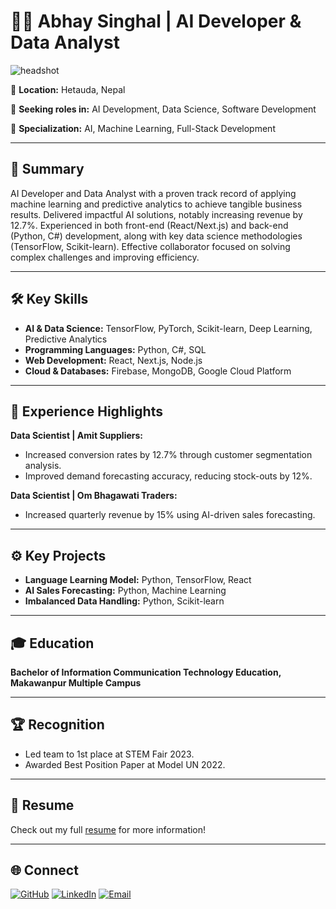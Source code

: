 # 🧑‍💻 Abhay Singhal | AI Developer & Data Analyst

![headshot](https://crypticNebula72.github.io/images/headshot.jpeg)

📍 **Location:** Hetauda, Nepal  

💼 **Seeking roles in:** AI Development, Data Science, Software Development   

🔧 **Specialization:** AI, Machine Learning, Full-Stack Development         

---

## 📝 Summary

AI Developer and Data Analyst with a proven track record of applying machine learning and predictive analytics to achieve tangible business results. Delivered impactful AI solutions, notably increasing revenue by 12.7%. Experienced in both front-end (React/Next.js) and back-end (Python, C#) development, along with key data science methodologies (TensorFlow, Scikit-learn). Effective collaborator focused on solving complex challenges and improving efficiency.

---

## 🛠 Key Skills

* **AI & Data Science:** TensorFlow, PyTorch, Scikit-learn, Deep Learning, Predictive Analytics
* **Programming Languages:** Python, C#, SQL
* **Web Development:** React, Next.js, Node.js
* **Cloud & Databases:** Firebase, MongoDB, Google Cloud Platform

---

## 💼 Experience Highlights

**Data Scientist | Amit Suppliers:**

* Increased conversion rates by 12.7% through customer segmentation analysis.
* Improved demand forecasting accuracy, reducing stock-outs by 12%.

**Data Scientist | Om Bhagawati Traders:**

* Increased quarterly revenue by 15% using AI-driven sales forecasting.

---

## ⚙️ Key Projects

* **Language Learning Model:** Python, TensorFlow, React
* **AI Sales Forecasting:** Python, Machine Learning
* **Imbalanced Data Handling:** Python, Scikit-learn

---

## 🎓 Education

**Bachelor of Information Communication Technology Education, Makawanpur Multiple Campus**

---

## 🏆 Recognition

* Led team to 1st place at STEM Fair 2023.
* Awarded Best Position Paper at Model UN 2022.

---

## 📄 Resume

Check out my full [resume](/main/resume.pdf) for more information!

---

## 🌐 Connect

[![GitHub](https://jadonlai.github.io/images/github.svg)](https://github.com/abhaysinghal126) [![LinkedIn](https://jadonlai.github.io/images/linkedin.svg)](https://www.linkedin.com/in/abhay-singhal-971203312/) [![Email](https://jadonlai.github.io/images/gmail.svg)](mailto:abhaylogins@gmail.com/)